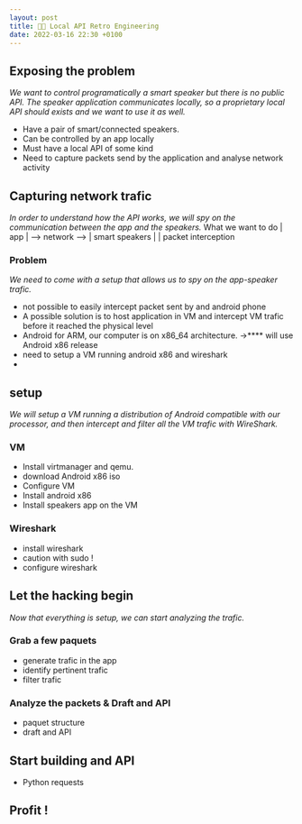 ```yaml
---
layout: post
title: 👨‍💻 Local API Retro Engineering
date: 2022-03-16 22:30 +0100
---
```



## Exposing the problem
_We want to control programatically a smart speaker but there is no public API._
_The speaker application communicates locally, so a proprietary local API should exists and we want to use it as well._
- Have a pair of smart/connected speakers.
- Can be controlled by an app locally
- Must have a local API of some kind
- Need to capture packets send by the application and analyse network activity

## Capturing network trafic
_In order to understand how the API works, we will spy on the communication between the app and the speakers._
What we want to do
| app | --> network --> | smart speakers | 
              |
        packet interception

### Problem
_We need to come with a setup that allows us to spy on the app-speaker trafic._
- not possible to easily intercept packet sent by and android phone
- A possible solution is to host application in VM and intercept VM trafic before it reached the physical level
- Android for ARM, our computer is on x86_64 architecture. ->**** will use Android x86 release
- need to setup a VM running android x86 and wireshark
- 
## setup
_We will setup a VM running a distribution of Android compatible with our processor, and then intercept and filter all the VM trafic with WireShark._

### VM
- Install virtmanager and qemu.
- download Android x86 iso
- Configure VM
- Install android x86
- Install speakers app on the VM

### Wireshark
- install wireshark
- caution with sudo !
- configure wireshark

## Let the hacking begin
_Now that everything is setup, we can start analyzing the trafic._
### Grab a few paquets
- generate trafic in the app
- identify pertinent trafic
- filter trafic

### Analyze the packets & Draft and API
- paquet structure
- draft and API

## Start building and API
- Python requests

## Profit !






